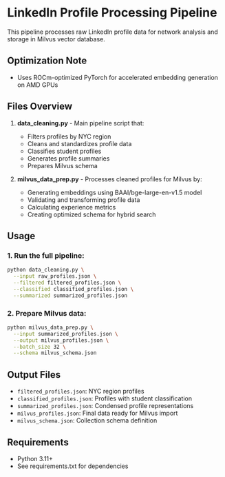 # LinkedIn Profile Processing Pipeline

This pipeline processes raw LinkedIn profile data for network analysis and storage in Milvus vector database.

## Optimization Note
- Uses ROCm-optimized PyTorch for accelerated embedding generation on AMD GPUs

## Files Overview

1. **data_cleaning.py** - Main pipeline script that:
   - Filters profiles by NYC region
   - Cleans and standardizes profile data
   - Classifies student profiles
   - Generates profile summaries
   - Prepares Milvus schema

2. **milvus_data_prep.py** - Processes cleaned profiles for Milvus by:
   - Generating embeddings using BAAI/bge-large-en-v1.5 model
   - Validating and transforming profile data
   - Calculating experience metrics
   - Creating optimized schema for hybrid search

## Usage

### 1. Run the full pipeline:
```bash
python data_cleaning.py \
  --input raw_profiles.json \
  --filtered filtered_profiles.json \
  --classified classified_profiles.json \
  --summarized summarized_profiles.json
```

### 2. Prepare Milvus data:
```bash
python milvus_data_prep.py \
  --input summarized_profiles.json \
  --output milvus_profiles.json \
  --batch_size 32 \
  --schema milvus_schema.json
```

## Output Files

- `filtered_profiles.json`: NYC region profiles
- `classified_profiles.json`: Profiles with student classification
- `summarized_profiles.json`: Condensed profile representations
- `milvus_profiles.json`: Final data ready for Milvus import
- `milvus_schema.json`: Collection schema definition

## Requirements
- Python 3.11+
- See requirements.txt for dependencies
